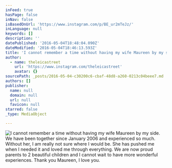 ```yaml
---
inFeed: true
hasPage: false
inNav: false
isBasedOnUrl: 'https://www.instagram.com/p/BE_ur2mTeJz/'
inLanguage: null
keywords: []
description: ''
datePublished: '2016-05-04T18:48:04.090Z'
dateModified: '2016-05-04T18:46:13.593Z'
title: 'I cannot remember a time without having my wife Maureen by my side. We have been together since January 2006 and experienced so much. Without her, I am really not sure where I would be. She has pushed me when I needed it and loved me through everything. We are now proud parents to 2 beautiful children and I cannot wait to have more wonderful experiences. Thank you Maureen, I love you.'
author:
  - name: theleicastreet
    url: 'https://www.instagram.com/theleicastreet'
    avatar: {}
sourcePath: _posts/2016-05-04-c30200c6-cbaf-48d8-a260-0213c04beee7.md
authors: []
publisher:
  name: null
  domain: null
  url: null
  favicon: null
starred: false
_type: MediaObject

---
```

![I cannot remember a time without having my wife Maureen by my side. We have been together since January 2006 and experienced so much. Without her, I am really not sure where I would be. She has pushed me when I needed it and loved me through everything. We are now proud parents to 2 beautiful children and I cannot wait to have more wonderful experiences. Thank you Maureen, I love you.](https://scontent.cdninstagram.com/t51.2885-15/s640x640/sh0.08/e35/13183320_575461795965159_615627587_n.jpg?ig_cache_key=MTI0MjkxNzM0NTg3OTI1MzYxOQ%3D%3D.2)